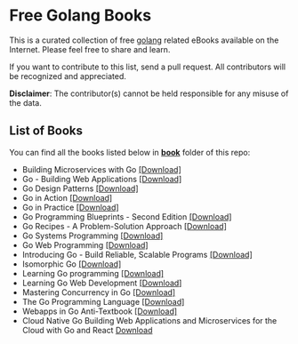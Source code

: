 # Free Golang Books

This is a curated collection of free [golang](https://golang.org/) related eBooks available on the Internet. Please feel free to share and learn.

If you want to contribute to this list, send a pull request. All contributors will be recognized and appreciated.

**Disclaimer**: The contributor(s) cannot be held responsible for any misuse of the data.

## List of Books

You can find all the books listed below in [**book**](/book) folder of this repo:

* Building Microservices with Go [[Download]](/book/Building%20Microservices%20with%20Go.epub)
* Go - Building Web Applications [[Download]](/book/Go%20-%20Building%20Web%20Applications.pdf)
* Go Design Patterns [[Download]](/book/Go%20Design%20Patterns.pdf)
* Go in Action [[Download]](/book/Go%20in%20Action.pdf)
* Go in Practice [[Download]](/book/Go%20in%20Practice.pdf)
* Go Programming Blueprints - Second Edition [[Download]](/book/Go%20Programming%20Blueprints%20-%20Second%20Edition.pdf)
* Go Recipes - A Problem-Solution Approach [[Download]](/book/Go%20Recipes%20-%20A%20Problem-Solution%20Approach.pdf)
* Go Systems Programming [[Download]](/book/Go%20Systems%20Programming.pdf)
* Go Web Programming [[Download]](/book/Go%20Web%20Programming.pdf)
* Introducing Go - Build Reliable, Scalable Programs [[Download]](/book/Introducing%20Go%20-%20Build%20Reliable%2C%20Scalable%20Programs.pdf)
* Isomorphic Go [[Download]](/book/Isomorphic%20Go.pdf)
* Learning Go programming [[Download]](/book/Learning%20Go%20programming.pdf)
* Learning Go Web Development [[Download]](/book/Learning%20Go%20Web%20Development.pdf)
* Mastering Concurrency in Go [[Download]](/book/Mastering%20Concurrency%20in%20Go.pdf)
* The Go Programming Language [[Download]](/book/The%20Go%20Programming%20Language.pdf)
* Webapps in Go Anti-Textbook [[Download]](/book/Webapps%20in%20Go%20Anti-Textbook.pdf)
* Cloud Native Go Building Web Applications and Microservices for the Cloud with Go and React [Download](/book/Nemeth%20D.%2C%20Hoffman%20K.%20-%20Cloud%20Native%20Go%20Building%20Web%20Applications%20and%20Microservices%20for%20the%20Cloud%20with%20Go%20and%20React%20-%202016.PDF)



